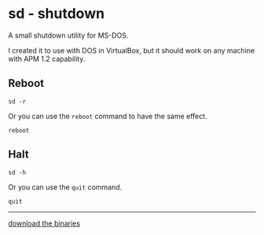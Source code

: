 # sd - shutdown

A small shutdown utility for MS-DOS.

I created it to use with DOS in VirtualBox, but it should work on any machine with APM 1.2 capability.

## Reboot

```console
sd -r
```

Or you can use the `reboot` command to have the same effect.

```console
reboot
```

## Halt

```console
sd -h
```

Or you can use the `quit` command.

```console
quit
```

---

[download the binaries](./sd.zip)
